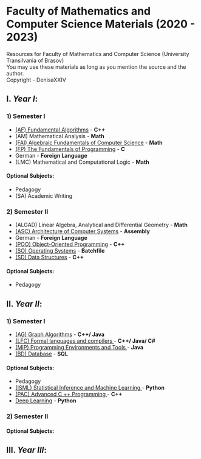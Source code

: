# Faculty of Mathematics and Computer Science Materials (2020 - 2023)

Resources for Faculty of Mathematics and Computer Science (University Transilvania of Brasov)<br>
You may use these materials as long as you mention the source and the author. <br>
Copyright - DenisaXXIV


## I. *Year I*:

### 1) Semester I
  - [ (AF) Fundamental Algorithms](https://github.com/DenisaXXIV/FMI-UniTBv/tree/master/Year_1/Semester_I/AF-Fundamental_Algorithms) - **C++**
  - (AM) Mathematical Analysis  - **Math**
  - [ (FAI) Algebraic Fundamentals of Computer Science](https://github.com/DenisaXXIV/FMI-UniTBv/tree/master/Year_1/Semester_I/FAI-Algebraic_Fundamentals_of_Computer_Science) - **Math**
  - [ (FP) The Fundamentals of Programming](https://github.com/DenisaXXIV/FMI-UniTBv/tree/master/Year_1/Semester_I/FP-The_Fundamentals_of_Programming) - **C**
  - German - **Foreign Language**
  -  (LMC) Mathematical and Computational Logic - **Math**

#### Optional Subjects: 
 - Pedagogy
- (SA) Academic Writing

### 2) Semester II
 - (ALGAD) Linear Algebra, Analytical and Differential Geometry - **Math**
 - [ (ASC) Architecture of Computer Systems](https://github.com/DenisaXXIV/FMI-UniTBv/tree/master/Year_1/Semester_II/ASC-Architecture_of_Computer_Systems) - **Assembly**
- German - **Foreign Language**
- [ (POO) Object-Oriented Programming](https://github.com/DenisaXXIV/FMI-UniTBv/tree/master/Year_1/Semester_II/POO-Object_Oriented_Programming) - **C++**
- [ (SO) Operating Systems](https://github.com/DenisaXXIV/FMI-UniTBv/tree/master/Year_1/Semester_II/SO-Operating_Systems) - **Batchfile**
- [ (SD) Data Structures](https://github.com/DenisaXXIV/data-structures) - **C++**

#### Optional Subjects: 
 - Pedagogy

## II. *Year II*:

### 1) Semester I
 - [ (AG) Graph Algorithms](#) - **C++/ Java**
- [ (LFC) Formal languages and compilers ](https://github.com/DenisaXXIV/FMI-UniTBv/tree/master/Year_2/Semester_I/LFC-Formal%20languages%20and%20compilers) - **C++/ Java/ C#**
- [ (MIP) Programming Environments and Tools ](#) - **Java**
- [ (BD) Database](#) - **SQL**


#### Optional Subjects: 
 - Pedagogy
- [ (ISML) Statistical Inference and Machine Learning ](#) - **Python**
- [ (PAC) Advanced C ++ Programming  ](#) - **C++**
- [Deep Learning](#) - **Python**

### 2) Semester II

#### Optional Subjects: 


## III. *Year III*:


